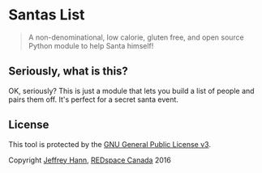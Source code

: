 # Santas List

> A non-denominational, low calorie, gluten free, and open source Python module to help Santa himself!

## Seriously, what is this?

OK, seriously? This is just a module that lets you build a list of people and pairs them off. It's perfect for a secret santa event.

## License
This tool is protected by the [GNU General Public License v3](http://www.gnu.org/licenses/gpl-3.0.html).

Copyright [Jeffrey Hann](http://jeffreyhann.ca/), [REDspace Canada](https://redspace.com/) 2016
